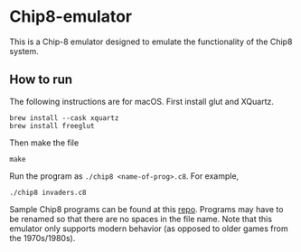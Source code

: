 # Chip8-emulator
This is a Chip-8 emulator designed to emulate the functionality of the Chip8
system.
## How to run
The following instructions are for macOS.
First install glut and XQuartz.
```
brew install --cask xquartz
brew install freeglut
```
Then make the file
```
make
```
Run the program as `./chip8 <name-of-prog>.c8`. For example,
```
./chip8 invaders.c8
```
Sample Chip8 programs can be found at this [repo](https://github.com/kripod/chip8-roms/tree/master). Programs may have to be renamed so that there are no 
spaces in the file name. Note that this emulator only supports modern behavior (as opposed to older games from the 1970s/1980s).